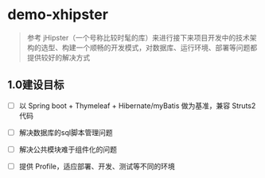 # demo-xhipster

> 参考 jHipster（一个号称比较时髦的库）来进行接下来项目开发中的技术架构的选型、构建一个顺畅的开发模式，对数据库、运行环境、部署等问题都提供较好的解决方式

## 1.0建设目标

- [ ] 以 Spring boot + Thymeleaf + Hibernate/myBatis 做为基准，兼容 Struts2 代码

- [ ] 解决数据库的sql脚本管理问题

- [ ] 解决公共模块难于组件化的问题

- [ ] 提供 Profile，适应部署、开发、测试等不同的环境

